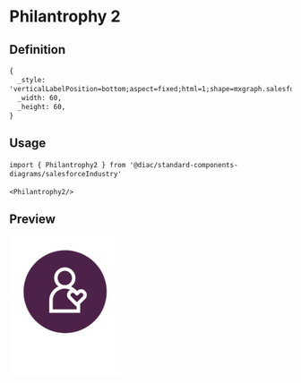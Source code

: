 # Philantrophy 2

## Definition

```
{
  _style: 'verticalLabelPosition=bottom;aspect=fixed;html=1;shape=mxgraph.salesforce.philantrophy2;',
  _width: 60,
  _height: 60,
}
```

## Usage

```
import { Philantrophy2 } from '@diac/standard-components-diagrams/salesforceIndustry'

<Philantrophy2/>
```

## Preview

<img src="./philantrophy-2.png" width="200"/>
